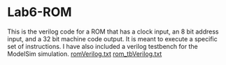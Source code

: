 # Lab6-ROM

This is the verilog code for a ROM that has a clock input, an 8 bit address input, and a 32 bit machine code output. It is meant to execute a specific set of instructions.
I have also included a verilog testbench for the ModelSim simulation.
[romVerilog.txt](https://github.com/thedrippster/Lab6---ROM/files/8385850/romVerilog.txt)
[rom_tbVerilog.txt](https://github.com/thedrippster/Lab6---ROM/files/8385851/rom_tbVerilog.txt)
